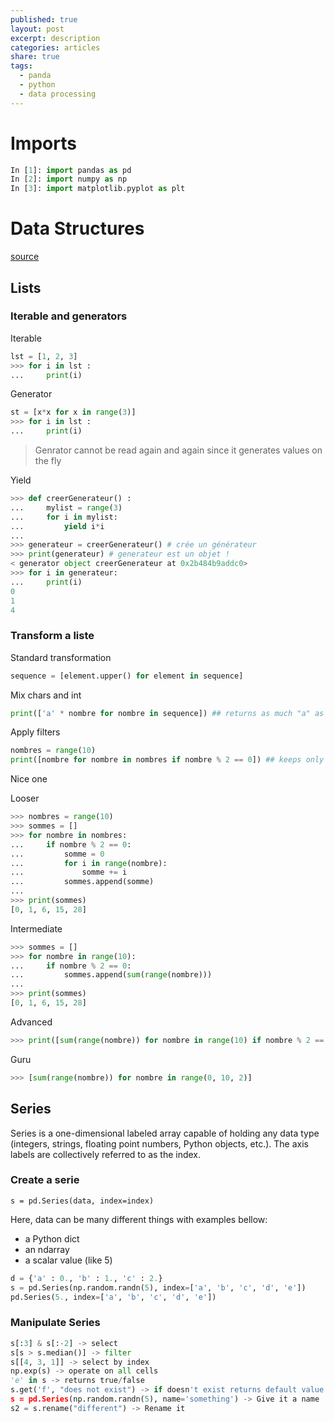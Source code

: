 ```yaml
---
published: true
layout: post
excerpt: description
categories: articles
share: true
tags:
  - panda
  - python
  - data processing
---
```

# Imports
```python
In [1]: import pandas as pd
In [2]: import numpy as np
In [3]: import matplotlib.pyplot as plt
```

# Data Structures
[source](http://pandas.pydata.org/pandas-docs/stable/dsintro.html)

## Lists

### Iterable and generators

Iterable
```python
lst = [1, 2, 3]
>>> for i in lst :
...     print(i)
```

Generator
```python
st = [x*x for x in range(3)]
>>> for i in lst :
...     print(i)
```

> Genrator cannot be read again and again since it generates values on the fly

Yield
```python
>>> def creerGenerateur() :
...     mylist = range(3)
...     for i in mylist:
...         yield i*i
...
>>> generateur = creerGenerateur() # crée un générateur
>>> print(generateur) # generateur est un objet !
< generator object creerGenerateur at 0x2b484b9addc0>
>>> for i in generateur:
...     print(i)
0
1
4
````

### Transform a liste

Standard transformation
```python
sequence = [element.upper() for element in sequence]
```
Mix chars and int
```python
print(['a' * nombre for nombre in sequence]) ## returns as much "a" as "nombre"  
```

Apply filters
```python
nombres = range(10)
print([nombre for nombre in nombres if nombre % 2 == 0]) ## keeps only even numbers
````

Nice one

Looser
```python
>>> nombres = range(10)
>>> sommes = []
>>> for nombre in nombres:
...     if nombre % 2 == 0:
...         somme = 0
...         for i in range(nombre):
...             somme += i
...         sommes.append(somme)
...
>>> print(sommes)
[0, 1, 6, 15, 28]
```

Intermediate
```python
>>> sommes = []
>>> for nombre in range(10):
...     if nombre % 2 == 0:
...         sommes.append(sum(range(nombre)))
...
>>> print(sommes)
[0, 1, 6, 15, 28]
```

Advanced
```python
>>> print([sum(range(nombre)) for nombre in range(10) if nombre % 2 == 0])
```

Guru
```python
>>> [sum(range(nombre)) for nombre in range(0, 10, 2)]
```


## Series 
Series is a one-dimensional labeled array capable of holding any data type (integers, strings, floating point numbers, Python objects, etc.). The axis labels are collectively referred to as the index.

### Create a serie
```pyhton
s = pd.Series(data, index=index)
```

Here, data can be many different things with examples bellow:
- a Python dict
- an ndarray
- a scalar value (like 5)

```python
d = {'a' : 0., 'b' : 1., 'c' : 2.}
s = pd.Series(np.random.randn(5), index=['a', 'b', 'c', 'd', 'e'])
pd.Series(5., index=['a', 'b', 'c', 'd', 'e'])
```

### Manipulate Series
```python
s[:3] & s[:-2] -> select
s[s > s.median()] -> filter
s[[4, 3, 1]] -> select by index
np.exp(s) -> operate on all cells
'e' in s -> returns true/false
s.get('f', "does not exist") -> if doesn't exist returns default value
s = pd.Series(np.random.randn(5), name='something') -> Give it a name
s2 = s.rename("different") -> Rename it
````



